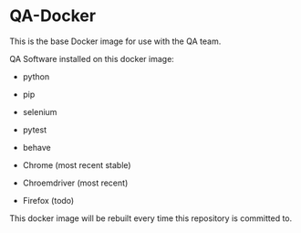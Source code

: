 # QA-Docker

This is the base Docker image for use with the QA team.

QA Software installed on this docker image:

- python
- pip
- selenium
- pytest
- behave

- Chrome (most recent stable)
- Chroemdriver (most recent)
- Firefox (todo)

This docker image will be rebuilt every time this repository is committed to.
